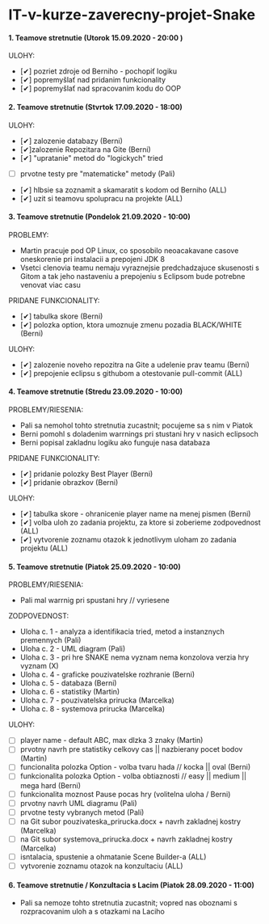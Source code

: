 # IT-v-kurze-zaverecny-projet-Snake
#### 1. Teamove stretnutie (Utorok 15.09.2020 - 20:00 )
ULOHY:
- [✔] pozriet zdroje od Berniho - pochopiť logiku
- [✔] popremyšlať nad pridanim funkcionality
- [✔] popremyšlať nad spracovanim kodu do OOP

#### 2. Teamove stretnutie (Stvrtok 17.09.2020 - 18:00)
ULOHY:
- [✔] zalozenie databazy (Berni)
- [✔]zalozenie Repozitara na Gite (Berni)
- [✔] "upratanie" metod do "logickych" tried
- [ ] prvotne testy pre "matematicke" metody (Pali)
- [✔] hlbsie sa zoznamit a skamaratit s kodom od Berniho (ALL)
- [✔] uzit si teamovu spolupracu na projekte (ALL)   

#### 3. Teamove stretnutie (Pondelok 21.09.2020 - 10:00)
PROBLEMY:
- Martin pracuje pod OP Linux, co sposobilo neoacakavane casove oneskorenie pri instalacii a prepojeni JDK 8
- Vsetci clenovia teamu nemaju vyraznejsie predchadzajuce skusenosti s Gitom a tak jeho nastaveniu a prepojeniu s Eclipsom bude potrebne venovat viac casu

PRIDANE FUNKCIONALITY:
- [✔] tabulka skore (Berni)
- [✔] polozka option, ktora umoznuje zmenu pozadia BLACK/WHITE (Berni)

ULOHY:
- [✔] zalozenie noveho repozitra na Gite a udelenie prav teamu (Berni)
- [✔] prepojenie eclipsu s githubom a otestovanie pull-commit (ALL)

#### 4. Teamove stretnutie (Stredu 23.09.2020 - 10:00)
PROBLEMY/RIESENIA:
- Pali sa nemohol tohto stretnutia zucastnit; pocujeme sa s nim v Piatok
- Berni pomohl s doladenim warrnings pri stustani hry v nasich eclipsoch
- Berni popisal zakladnu logiku ako funguje nasa databaza

PRIDANE FUNKCIONALITY:
- [✔] pridanie polozky Best Player (Berni)
- [✔] pridanie obrazkov (Berni)

ULOHY:
- [✔] tabulka skore - ohranicenie player name na menej pismen (Berni)
- [✔] volba uloh zo zadania projektu, za ktore si zoberieme zodpovednost (ALL)
- [✔] vytvorenie zoznamu otazok k jednotlivym uloham zo zadania projektu (ALL)

#### 5. Teamove stretnutie (Piatok 25.09.2020 - 10:00)
PROBLEMY/RIESENIA:
- Pali mal warrnig pri spustani hry // vyriesene

ZODPOVEDNOST:
- Uloha c. 1 - analyza a identifikacia tried, metod a instanznych premennych (Pali)
- Uloha c. 2 - UML diagram (Pali)
- Uloha c. 3 - pri hre SNAKE nema vyznam nema konzolova verzia hry vyznam (X)
- Uloha c. 4 - graficke pouzivatelske rozhranie (Berni)
- Uloha c. 5 - databaza (Berni)
- Uloha c. 6 - statistiky (Martin)
- Uloha c. 7 - pouzivatelska prirucka (Marcelka)
- Uloha c. 8 - systemova prirucka (Marcelka)

ULOHY:
- [ ] player name - default ABC, max dlzka 3 znaky (Martin)
- [ ] prvotny navrh pre statistiky celkovy cas || nazbierany pocet bodov (Martin)
- [ ] funcionalita polozka Option - volba tvaru hada // kocka || oval (Berni)
- [ ] funkcionalita polozka Option - volba obtiaznosti // easy || medium || mega hard (Berni)
- [ ] funkcionalita moznost Pause pocas hry (volitelna uloha / Berni)
- [ ] prvotny navrh UML diagramu (Pali)
- [ ] prvotne testy vybranych metod (Pali)
- [ ] na Git subor pouzivateska_prirucka.docx + navrh zakladnej kostry (Marcelka)
- [ ] na Git subor systemova_prirucka.docx + navrh zakladnej kostry (Marcelka)
- [ ] isntalacia, spustenie a ohmatanie Scene Builder-a (ALL)
- [ ] vytvorenie zoznamu otazok na konzultaciu (ALL)

#### 6. Teamove stretnutie / Konzultacia s Lacim (Piatok 28.09.2020 - 11:00)
- Pali sa nemoze tohto stretnutia zucastnit; vopred nas oboznami s rozpracovanim uloh a s otazkami na Laciho
